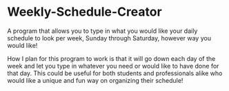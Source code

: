 # Weekly-Schedule-Creator
A program that allows you to type in what you would like your daily schedule to look per week, Sunday through Saturday, however way you would like! 

How I plan for this program to work is that it will go down each day of the week and let you type in whatever you need or would like to have done for that day. This could be useful for both students and professionals alike who would like a unique and fun way on organizing their schedule!
